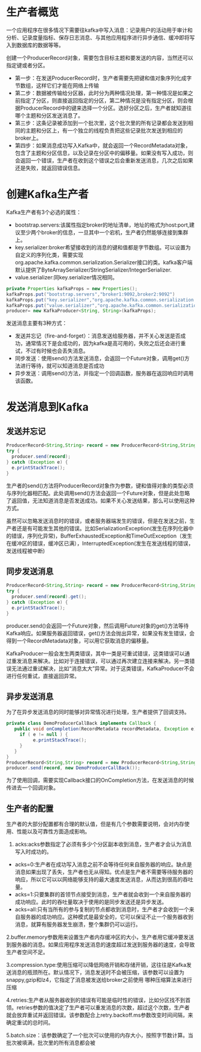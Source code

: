 # 生产者概览
一个应用程序在很多情况下需要往kafka中写入消息：记录用户的活动用于审计和分析、记录度量指标、保存日志消息、与其他应用程序进行异步通信、缓冲即将写入到数据库的数据等等。

创建一个ProducerRecord对象，需要包含目标主题和要发送的内容，当然还可以指定键或者分区。
- 第一步：在发送ProducerRecord时，生产者需要先把键和值对象序列化成字节数组，这样它们才能在网络上传输
- 第二步：数据被传输给分区器，此时分为两种情况处理，第一种情况是如果之前指定了分区，则直接返回指定的分区，第二种情况是没有指定分区，则会根据ProducerRecord中的键来选择一个分区。选好分区之后，生产者就知道往哪个主题和分区发送消息了。
- 第三步：这条记录被添加到一个批次里，这个批次里的所有记录都会发送到相同的主题和分区上，有一个独立的线程负责把这些记录批次发送到相应的broker上。
- 第四步：如果消息成功写入Kafka中，就会返回一个RecordMetadata对象，包含了主题和分区信息，以及记录在分区中的偏移量。如果没有写入成功，则会返回一个错误，生产者在收到这个错误之后会重新发送消息，几次之后如果还是失败，就返回错误信息。

# 创建Kafka生产者
Kafka生产者有3个必选的属性：
- bootstrap.servers:该属性指定broker的地址清单，地址的格式为host:port,建议至少两个broker的信息，一旦其中一个宕机，生产者仍然能够连接到集群上。
- key.serializer:broker希望接收到的消息的键和值都是字节数组。可以设置为自定义的序列化类，需要实现org.apache.kafka.common.serialization.Serializer接口的类。kafka客户端默认提供了ByteArraySerializer/StringSerializer/IntegerSerializer.
- value.serializer:同key.serializer情况相同。

```java
private Properties kafkaProps = new Properties();
kafkaProps.put("bootstrap.servers","broker1:9092,broker2:9092")
kafkaProps.put("key.serializer","org.apache.kafka.common.serialization.Serializer");
kafkaProps.put("value.serializer","org.apache.kafka.common.serialization.Serializer");
producer= new KafkaProducer<String, String>(kafkaProps);
```

发送消息主要有3种方式：
- 发送并忘记（fire-and-forget）：消息发送给服务器，并不关心发送是否成功，通常情况下是会成功的，因为kafka是高可用的，失败之后还会进行重试，不过有时候也会丢失消息。
- 同步发送：使用send()方法发送消息，会返回一个Future对象，调用get()方法进行等待，就可以知道消息是否成功
- 异步发送：调用send()方法，并指定一个回调函数，服务器在返回响应时调用该函数。

# 发送消息到Kafka
## 发送并忘记
```java
ProducerRecord<String,String> record = new ProducerRecord<String,String>("CustomerCountry","Precision Products","France");
try {
  producer.send(record);
} catch (Exception e) {
  e.printStackTrace();
}
```
生产者的send()方法将ProducerRecord对象作为参数，键和值得对象的类型必须与序列化器相匹配。此处调用send()方法会返回一个Future对象，但是此处忽略了返回值，无法知道消息是否发送成功。如果不关心发送结果，那么可以使用这种方式。

虽然可以忽略发送消息时的错误，或者服务器端发生的错误，但是在发送之前，生产者还是有可能发生其他的错误。比如SerializationException(发生在序列化器中的错误，序列化异常)，BufferExhaustedException和TimeOutException（发生在缓冲区的错误，缓冲区已满），InterruptedException(发生在发送线程的错误，发送线程被中断)

## 同步发送消息
```java
ProducerRecord<String,String> record = new ProducerRecord<String,String>("CustomerCountry","Precision Products","France");
try {
  producer.send(record).get();
} catch (Exception e) {
  e.printStackTrace();
}
```
producer.send()会返回一个Future对象，然后调用Future对象的get()方法等待Kafka响应。如果服务器返回错误，get()方法会抛出异常，如果没有发生错误，会得到一个RecordMetadata对象，可以用它获取消息的偏移量。

KafkaProducer一般会发生两类错误，其中一类是可重试错误，这类错误可以通过重发消息来解决。比如对于连接错误，可以通过再次建立连接来解决。另一类错误无法通过重试解决，比如“消息太大”异常。对于这类错误，KafkaProducer不会进行任何重试，直接返回异常。

## 异步发送消息
为了在异步发送消息的同时能够对异常情况进行处理，生产者提供了回调支持。
```java
private class DemoProducerCallBack implements Callback {
   public void onCompletion(RecordMetadata recordMetadata, Exception e) {
     if ( e != null ) {
          e.printStackTrace();
     }
   }
}
ProducerRecord<String,String> record = new ProducerRecord<String,String>("CustomerCountry","Precision Products","France");
producer.send(record, new DemoProducerCallBack());
```
为了使用回调，需要实现Callback接口的OnCompletion方法，在发送消息的时候传进去一个回调对象。

## 生产者的配置
生产者的大部分配置都有合理的默认值，但是有几个参数需要说明，会对内存使用、性能以及可靠性方面造成影响。

1. acks:acks参数指定了必须有多少个分区副本收到消息，生产者才会认为消息写入时成功的。
- acks=0:生产者在成功写入消息之前不会等待任何来自服务器的响应。缺点是消息如果出现了丢失，生产者也无从得知。优点是生产者不需要等待服务器的响应，所以它可以以网络能够支持的最大速度发送消息，从而达到很高的吞吐量。
- acks=1:只要集群的首领节点接受到消息，生产者就会收到一个来自服务器的成功响应。此时的吞吐量取决于使用的是同步发送还是异步发送。
- acks=all:只有当所有的参与复制的节点都收到消息时，生产者才会收到一个来自服务器的成功响应。这种模式是最安全的，它可以保证不止一个服务器收到消息，就算有服务器发生崩溃，整个集群仍可以运行。

2.buffer.memory参数用来设置生产者内存缓冲区的大小，生产者用它缓冲要发送到服务器的消息。如果应用程序发送消息的速度超过发送到服务器的速度，会导致生产者空间不足。

3.compression.type:使用压缩可以降低网络开销和存储开销，这往往是Kafka发送消息的瓶颈所在。默认情况下，消息发送时不会被压缩，该参数可以设置为snappy,gzip和lz4，它指定了消息被发送给broker之前使用
哪种压缩算法来进行压缩

4.retries:生产者从服务器收到的错误有可能是临时性的错误，比如分区找不到首领。retries参数的值决定了生产者可以重发消息的次数，超过这个次数，生产者就会放弃重试并返回错误。该参数配合上retry.backoff.ms参数改变时间间隔，来确定重试的总时间。

5.batch.size：该参数确定了一个批次可以使用的内存大小，按照字节数计算。当批次被填满，批次里的所有消息都会被
